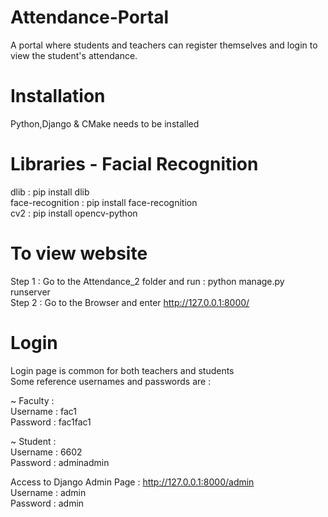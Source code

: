 # Attendance-Portal
A portal where students and teachers can register themselves and login to view the student's attendance.

# Installation
Python,Django & CMake needs to be installed 

# Libraries - Facial Recognition 
dlib : pip install dlib  <br />
face-recognition : pip install face-recognition  <br />
cv2 : pip install opencv-python 

# To view website 
Step 1 : Go to the Attendance_2 folder and run : python manage.py runserver  <br />
Step 2 : Go to the Browser and enter http://127.0.0.1:8000/

# Login 
Login page is common for both teachers and students  <br />
Some reference usernames and passwords are :  <br />

~ Faculty :  <br />
Username : fac1  <br />
Password : fac1fac1  <br />

~ Student :  <br />
Username : 6602  <br />
Password : adminadmin  <br />

Access to Django Admin Page : http://127.0.0.1:8000/admin <br />
Username : admin <br />
Password : admin <br />
